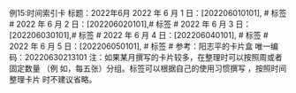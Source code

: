 例15:时间索引卡
标题：2022年6月
2022 年 6 月 1 日：[202206010101], # 标签 #
2022 年 6 月 2 日：[202206020101],# 标签 #
2022 年 6 月 3 日：[202206030101],# 标签 #
2022 年 6 月 4 日：[202206040101], # 标签 #
2022 年 6 月 5 日：[202206050101], # 标签 #
参考：阳志平的卡片盒
唯一编码：20220630213101
注：如果某月撰写的卡片较多，在整理时可以按照周或者固定数量 （例
如，每五张）分组。标签可以根据自己的使用习惯撰写 ，按照时间整理卡片
时不建议省略。
